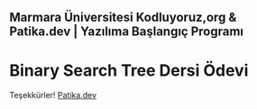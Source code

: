 ## Marmara Üniversitesi Kodluyoruz,org & Patika.dev | Yazılıma Başlangıç Programı
# Binary Search Tree Dersi Ödevi
Teşekkürler!
[Patika.dev](www.patika.dev)
